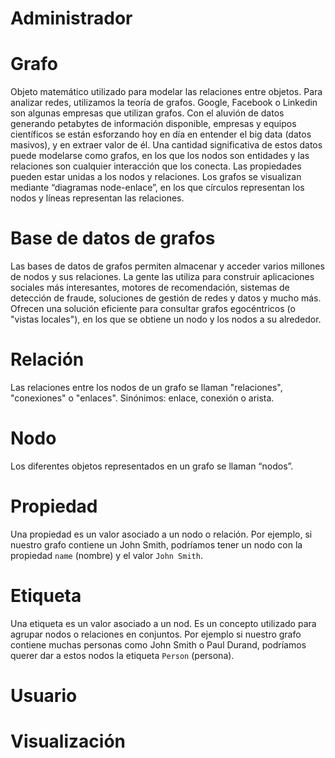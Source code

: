 # Administrador

# Grafo
Objeto matemático utilizado para modelar las relaciones entre objetos. Para analizar redes, utilizamos la teoría de grafos. Google, Facebook o Linkedin son algunas empresas que utilizan grafos.
Con el aluvión de datos generando petabytes de información disponible, empresas y equipos científicos se están esforzando hoy en día en entender el big data (datos masivos), y en extraer valor de él. Una cantidad significativa de estos datos puede modelarse como grafos, en los que los nodos son entidades y las relaciones son cualquier interacción que los conecta. Las propiedades pueden estar unidas a los nodos y relaciones. Los grafos se visualizan mediante “diagramas node-enlace”, en los que círculos representan los nodos y líneas representan las relaciones.

# Base de datos de grafos
Las bases de datos de grafos permiten almacenar y acceder varios millones de nodos y sus relaciones. La gente las utiliza para construir aplicaciones sociales más interesantes, motores de recomendación, sistemas de detección de fraude, soluciones de gestión de redes y datos y mucho más. Ofrecen una solución eficiente para consultar grafos egocéntricos (o "vistas locales"), en los que se obtiene un nodo y los nodos a su alrededor.

# Relación
Las relaciones entre los nodos de un grafo se llaman "relaciones", "conexiones" o "enlaces".
Sinónimos: enlace, conexión o arista.

# Nodo
Los diferentes objetos representados en un grafo se llaman “nodos”.

# Propiedad
Una propiedad es un valor asociado a un nodo o relación. Por ejemplo, si nuestro grafo contiene un John Smith, podríamos tener un nodo con la propiedad ```name``` (nombre) y el valor ```John Smith```.

# Etiqueta
Una etiqueta es un valor asociado a un nod. Es un concepto utilizado para agrupar nodos o relaciones en conjuntos. Por ejemplo si nuestro grafo contiene muchas personas como John Smith o Paul Durand, podríamos querer dar a estos nodos la etiqueta ```Person``` (persona).

# Usuario

# Visualización
